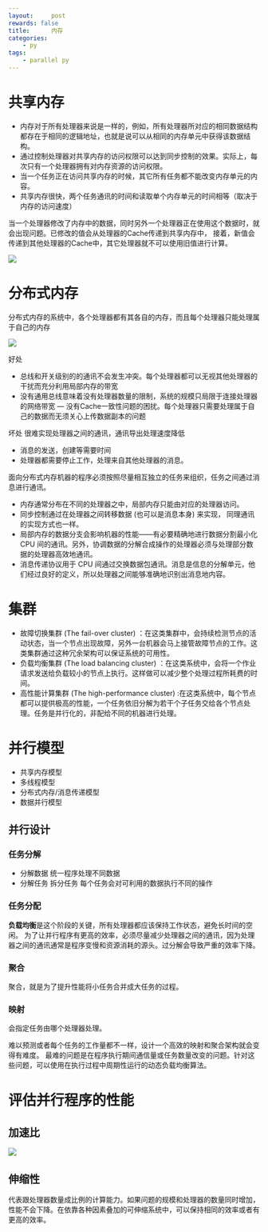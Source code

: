 ```yaml
---
layout:     post
rewards: false
title:      内存
categories:
    - py
tags:
    - parallel py
---
```


# 共享内存

- 内存对于所有处理器来说是一样的，例如，所有处理器所对应的相同数据结构都存在于相同的逻辑地址，也就是说可以从相同的内存单元中获得该数据结构。
- 通过控制处理器对共享内存的访问权限可以达到同步控制的效果。实际上，每次只有一个处理器拥有对内存资源的访问权限。
- 当一个任务正在访问共享内存的时候，其它所有任务都不能改变内存单元的内容。
- 共享内存很快，两个任务通讯的时间和读取单个内存单元的时间相等（取决于内存的访问速度）

当一个处理器修改了内存中的数据，同时另外一个处理器正在使用这个数据时，就会出现问题。已修改的值会从处理器的Cache传递到共享内存中，
接着，新值会传递到其他处理器的Cache中，其它处理器就不可以使用旧值进行计算。

![](https://ws3.sinaimg.cn/large/006tNbRwgy1fy0tk7n1ijj30h10740tf.jpg)

# 分布式内存

分布式内存的系统中，各个处理器都有其各自的内存，而且每个处理器只能处理属于自己的内存

![](https://ws1.sinaimg.cn/large/006tNbRwgy1fy0to8c6i0j30cf079mxl.jpg)

好处
- 总线和开关级别的的通讯不会发生冲突。每个处理器都可以无视其他处理器的干扰而充分利用局部内存的带宽
- 没有通用总线意味着没有处理器数量的限制，系统的规模只局限于连接处理器的网络带宽
— 没有Cache一致性问题的困扰。每个处理器只需要处理属于自己的数据而无须关心上传数据副本的问题

坏处
很难实现处理器之间的通讯，通讯导出处理速度降低
- 消息的发送，创建等需要时间
- 处理器都需要停止工作，处理来自其他处理器的消息。

面向分布式内存机器的程序必须按照尽量相互独立的任务来组织，任务之间通过消息进行通讯。


- 内存通常分布在不同的处理器之中，局部内存只能由对应的处理器访问。
- 同步控制通过在处理器之间转移数据 (也可以是消息本身) 来实现， 同理通讯的实现方式也一样。
- 局部内存的数据分支会影响机器的性能——有必要精确地进行数据分割最小化 CPU 间的通讯。另外，协调数据的分解合成操作的处理器必须与处理部分数据的处理器高效地通讯。
- 消息传递协议用于 CPU 间通过交换数据包通讯。消息是信息的分解单元，他们经过良好的定义，所以处理器之间能够准确地识别出消息地内容。


# 集群

- 故障切换集群 (The fail-over cluster) ：在这类集群中，会持续检测节点的活动状态，当一个节点出现故障，另外一台机器会马上接管故障节点的工作。这类集群通过这种冗余架构可以保证系统的可用性。
- 负载均衡集群 (The load balancing cluster) ：在这类系统中，会将一个作业请求发送给负载较小的节点上执行。这样做可以减少整个处理过程所耗费的时间。
- 高性能计算集群 (The high-performance cluster) :在这类系统中，每个节点都可以提供极高的性能，一个任务依旧分解为若干个子任务交给各个节点处理。任务是并行化的，非配给不同的机器进行处理。


# 并行模型
- 共享内存模型
- 多线程模型
- 分布式内存/消息传递模型
- 数据并行模型

## 并行设计

### 任务分解
- 分解数据 统一程序处理不同数据
- 分解任务 拆分任务 每个任务会对可利用的数据执行不同的操作

### 任务分配
**负载均衡**是这个阶段的关键，所有处理器都应该保持工作状态，避免长时间的空闲。
为了让并行程序有更高的效率，必须尽量减少处理器之间的通讯，因为处理器之间的通讯通常是程序变慢和资源消耗的源头。过分解会导致严重的效率下降。

### 聚合
聚合，就是为了提升性能将小任务合并成大任务的过程。

### 映射
会指定任务由哪个处理器处理。

难以预测或者每个任务的工作量都不一样，设计一个高效的映射和聚合架构就会变得有难度。
最难的问题是在程序执行期间通信量或任务数量改变的问题。针对这些问题，可以使用在执行过程中周期性运行的动态负载均衡算法。


# 评估并行程序的性能

## 加速比
![](https://ws2.sinaimg.cn/large/006tNbRwgy1fy1r7v063nj313a0haabj.jpg)

## 伸缩性
代表跟处理器数量成比例的计算能力。如果问题的规模和处理器的数量同时增加，性能不会下降。在依靠各种因素叠加的可伸缩系统中，可以保持相同的效率或者有更高的效率。

